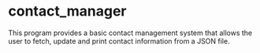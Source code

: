 # contact_manager
This program provides a basic contact management system that allows the user to fetch, update and print contact information from a JSON file.
